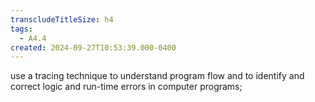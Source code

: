 ```yaml
---
transcludeTitleSize: h4
tags:
  - A4.4
created: 2024-09-27T10:53:39.000-0400
---
```

use a tracing technique to understand program flow and to identify and correct logic and run-time errors in computer programs;